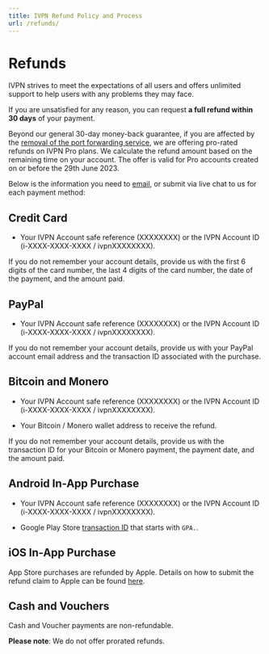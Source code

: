 ```yaml
---
title: IVPN Refund Policy and Process
url: /refunds/
---
```

# Refunds

IVPN strives to meet the expectations of all users and offers unlimited support to help users with any problems they may face. 

If you are unsatisfied for any reason, you can request **a full refund within 30 days** of your payment.

Beyond our general 30-day money-back guarantee, if you are affected by the <a href="https://www.ivpn.net/blog/gradual-removal-of-port-forwarding/">removal of the port forwarding service</a>, we are offering pro-rated refunds on IVPN Pro plans. We calculate the refund amount based on the remaining time on your account. The offer is valid for Pro accounts created on or before the 29th June 2023.

Below is the information you need to <a href="mailto:support@ivpn.net">email</a>, or submit via live chat to us for each payment method:

<h2>Credit Card</h2>

- Your IVPN Account safe reference (XXXXXXXX) or the IVPN Account ID (i-XXXX-XXXX-XXXX / ivpnXXXXXXXX).

If you do not remember your account details, provide us with the first 6 digits of the card number, the last 4 digits of the card number, the date of the payment, and the amount paid.

<h2>PayPal</h2>

- Your IVPN Account safe reference (XXXXXXXX) or the IVPN Account ID (i-XXXX-XXXX-XXXX / ivpnXXXXXXXX).

If you do not remember your account details, provide us with your PayPal account email address and the transaction ID associated with the purchase.

<h2>Bitcoin and Monero</h2>

- Your IVPN Account safe reference (XXXXXXXX) or the IVPN Account ID (i-XXXX-XXXX-XXXX / ivpnXXXXXXXX).

- Your Bitcoin / Monero wallet address to receive the refund.

If you do not remember your account details, provide us with the transaction ID for your Bitcoin or Monero payment, the payment date, and the amount paid.

<h2>Android In-App Purchase</h2>

- Your IVPN Account safe reference (XXXXXXXX) or the IVPN Account ID (i-XXXX-XXXX-XXXX / ivpnXXXXXXXX).

- Google Play Store <a href="https://support.google.com/googleplay/answer/2850369?hl=en" target='_blank'>transaction ID</a> that starts with `GPA.`. 

<h2>iOS In-App Purchase</h2>

App Store purchases are refunded by Apple. Details on how to submit the refund claim to Apple can be found <a href="https://support.apple.com/en-gb/HT204084" target="_blank">here</a>.

<h2>Cash and Vouchers</h2>

Cash and Voucher payments are non-refundable.

**Please note**: We do not offer prorated refunds.
